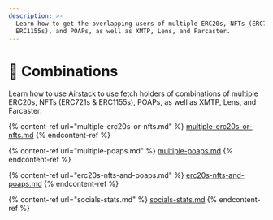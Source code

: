```yaml
---
description: >-
  Learn how to get the overlapping users of multiple ERC20s, NFTs (ERC721s &
  ERC1155s), and POAPs, as well as XMTP, Lens, and Farcaster.
---
```


# 🥗 Combinations

Learn how to use [Airstack](https://airstack.xyz) to use fetch holders of combinations of multiple ERC20s, NFTs (ERC721s & ERC1155s), POAPs, as well as XMTP, Lens, and Farcaster:

{% content-ref url="multiple-erc20s-or-nfts.md" %}
[multiple-erc20s-or-nfts.md](multiple-erc20s-or-nfts.md)
{% endcontent-ref %}

{% content-ref url="multiple-poaps.md" %}
[multiple-poaps.md](multiple-poaps.md)
{% endcontent-ref %}

{% content-ref url="erc20s-nfts-and-poaps.md" %}
[erc20s-nfts-and-poaps.md](erc20s-nfts-and-poaps.md)
{% endcontent-ref %}

{% content-ref url="socials-stats.md" %}
[socials-stats.md](socials-stats.md)
{% endcontent-ref %}
